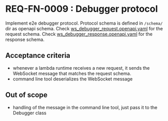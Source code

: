 # REQ-FN-0009 : Debugger protocol

Implement e2e debugger protocol.
Protocol schema is defined in `/schema/` dir as openapi schema.
Check [ws_debugger_request.openapi.yaml](../../schema/ws_debugger_request.openapi.yaml) for the request schema.
Check [ws_debugger_response.openapi.yaml](../../schema/we_debugger_response.openapi.yaml) for the response schema.

## Acceptance criteria

- whenever a lambda runtime receives a new request, it sends the WebSocket message that matches the request schema.
- command line tool deserializes the WebSocket message

## Out of scope

- handling of the message in the command line tool, just pass it to the Debugger class